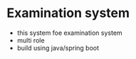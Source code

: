 # Examination system

- this system foe examination system 
- multi role
- build using java/spring boot